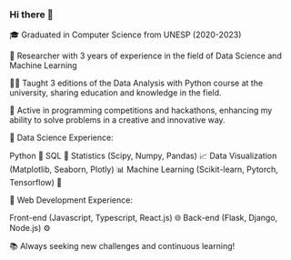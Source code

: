 ### Hi there 👋

<!--
**lucasvoltera/lucasvoltera** is a ✨ _special_ ✨ repository because its `README.md` (this file) appears on your GitHub profile.

Here are some ideas to get you started:

- 🔭 I’m currently working on ...
- 🌱 I’m currently learning ...
- 👯 I’m looking to collaborate on ...
- 🤔 I’m looking for help with ...
- 💬 Ask me about ...
- 📫 How to reach me: ...
- 😄 Pronouns: ...
- ⚡ Fun fact: ...
-->

🎓 Graduated in Computer Science from UNESP (2020-2023)

🔬 Researcher with 3 years of experience in the field of Data Science and Machine Learning

👨‍🏫 Taught 3 editions of the Data Analysis with Python course at the university, sharing education and knowledge in the field.

🚀 Active in programming competitions and hackathons, enhancing my ability to solve problems in a creative and innovative way.

💼 Data Science Experience:

Python 🐍
SQL 📂
Statistics (Scipy, Numpy, Pandas) 📈
Data Visualization (Matplotlib, Seaborn, Plotly) 📊
Machine Learning (Scikit-learn, Pytorch, Tensorflow) 🤖

💼 Web Development Experience:

Front-end (Javascript, Typescript, React.js) 🌐
Back-end (Flask, Django, Node.js) ⚙️

📚 Always seeking new challenges and continuous learning!
